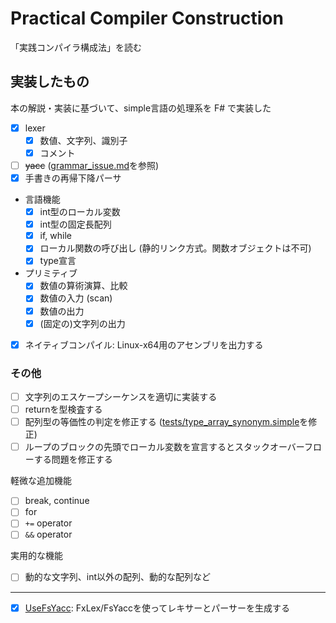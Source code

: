 # Practical Compiler Construction

「実践コンパイラ構成法」を読む

## 実装したもの

本の解説・実装に基づいて、simple言語の処理系を F# で実装した

- [x] lexer
    - [x] 数値、文字列、識別子
    - [x] コメント
- [ ] ~~yacc~~ ([grammar_issue.md](grammar_issue.md)を参照)
- [x] 手書きの再帰下降パーサ
- 言語機能
    - [x] int型のローカル変数
    - [x] int型の固定長配列
    - [x] if, while
    - [x] ローカル関数の呼び出し (静的リンク方式。関数オブジェクトは不可)
    - [x] type宣言
- プリミティブ
    - [x] 数値の算術演算、比較
    - [x] 数値の入力 (scan)
    - [x] 数値の出力
    - [x] (固定の)文字列の出力
- [x] ネイティブコンパイル: Linux-x64用のアセンブリを出力する

### その他

- [ ] 文字列のエスケープシーケンスを適切に実装する
- [ ] returnを型検査する
- [ ] 配列型の等価性の判定を修正する ([tests/type_array_synonym.simple](tests/type_array_synonym.simple)を修正)
- [ ] ループのブロックの先頭でローカル変数を宣言するとスタックオーバーフローする問題を修正する

軽微な追加機能

- [ ] break, continue
- [ ] for
- [ ] `+=` operator
- [ ] `&&` operator

実用的な機能

- [ ] 動的な文字列、int以外の配列、動的な配列など

----

- [x] [UseFsYacc](UseFsYacc): FxLex/FsYaccを使ってレキサーとパーサーを生成する
